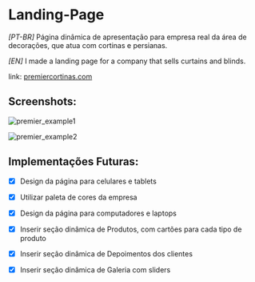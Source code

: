 # Landing-Page

*[PT-BR]* Página dinâmica de apresentação para empresa real da área de decorações, que atua com cortinas e persianas.

*[EN]* I made a landing page for a company that sells curtains and blinds.

link: [premiercortinas.com](https://premiercortinas.com)

## Screenshots:

![premier_example1](https://github.com/brunoeric/Landing-Page/assets/84044230/2fce1fed-190b-48a3-92f6-a878826f7d04)

![premier_example2](https://github.com/brunoeric/Landing-Page/assets/84044230/9f193865-647e-4b7d-8b37-08244fa17156)


## Implementações Futuras:
- [x] Design da página para celulares e tablets
- [x] Utilizar paleta de cores da empresa
- [x] Design da página para computadores e laptops
- [x] Inserir seção dinâmica de Produtos, com cartões para cada tipo de produto
- [x] Inserir seção dinâmica de Depoimentos dos clientes 
- [x] Inserir seção dinâmica de Galeria com sliders


